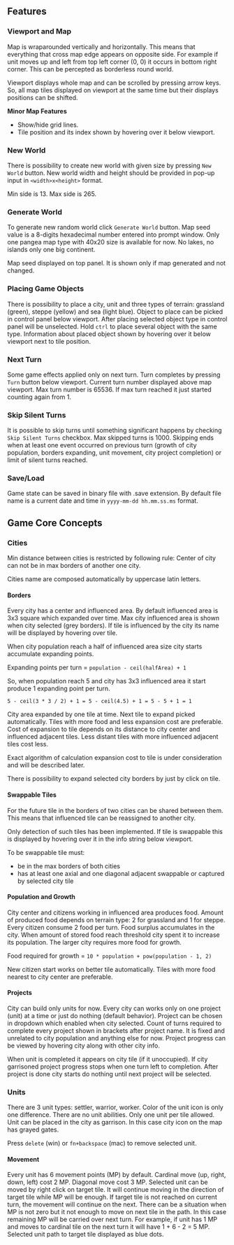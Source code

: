 ## Features

### Viewport and Map

Map is wraparounded vertically and horizontally. This means that everything that cross map edge appears on opposite side. For example if unit moves up and left from top left corner (0, 0) it occurs in bottom right corner. This can be percepted as borderless round world.

Viewport displays whole map and can be scrolled by pressing arrow keys. So, all map tiles displayed on viewport at the same time but their displays positions can be shifted.

**Minor Map Features**

* Show/hide grid lines.
* Tile position and its index shown by hovering over it below viewport.

### New World

There is possibility to create new world with given size by pressing `New World` button. New world width and height should be provided in pop-up input in `<width>x<height>` format.

Min side is 13. Max side is 265.

### Generate World

To generate new random world click `Generate World` button. Map seed value is a 8-digits hexadecimal number entered into prompt window. Only one pangea map type with 40x20 size is available for now. No lakes, no islands only one big continent.

Map seed displayed on top panel. It is shown only if map generated and not changed.

### Placing Game Objects

There is possibility to place a city, unit and three types of terrain: grassland (green), steppe (yellow) and sea (light blue). Object to place can be picked in control panel below viewport. After placing selected object type in control panel will be unselected. Hold `ctrl` to place several object with the same type. Information about placed object shown by hovering over it below viewport next to tile position.

### Next Turn

Some game effects applied only on next turn. Turn completes by pressing `Turn` button below viewport. Current turn number displayed above map viewport. Max turn number is 65536. If max turn reached it just started counting again from 1.

### Skip Silent Turns

It is possible to skip turns until something significant happens by checking `Skip Silent Turns` checkbox. Max skipped turns is 1000. Skipping ends when at least one event occurred on previous turn (growth of city population, borders expanding, unit movement, city project completion) or limit of silent turns reached.

### Save/Load

Game state can be saved in binary file with .save extension. By default file name is a current date and time in `yyyy-mm-dd hh.mm.ss.ms` format.

## Game Core Concepts

### Cities

Min distance between cities is restricted by following rule:
Center of city can not be in max borders of another one city.

Cities name are composed automatically by uppercase latin letters.

#### Borders

Every city has a center and influenced area. By default influenced area is 3x3 square which expanded over time. Max city influenced area is shown when city selected (grey borders). If tile is influenced by the city its name will be displayed by hovering over tile.

When city population reach a half of influenced area size city starts accumulate expanding points.

Expanding points per turn = `population - ceil(halfArea) + 1`

So, when population reach 5 and city has 3x3 influenced area it start produce 1 expanding point per turn.

`5 - ceil(3 * 3 / 2) + 1 = 5 - ceil(4.5) + 1 = 5 - 5 + 1 = 1`

City area expanded by one tile at time. Next tile to expand picked automatically. Tiles with more food and less expansion cost are preferable. Cost of expansion to tile depends on its distance to city center and influenced adjacent tiles. Less distant tiles with more influenced adjacent tiles cost less.

Exact algorithm of calculation expansion cost to tile is under consideration and will be described later.

There is possibility to expand selected city borders by just by click on tile.

#### Swappable Tiles

For the future tile in the borders of two cities can be shared between them. This means that influenced tile can be reassigned to another city.

Only detection of such tiles has been implemented. If tile is swappable this is displayed by hovering over it in the info string below viewport.

To be swappable tile must:
* be in the max borders of both cities
* has at least one axial and one diagonal adjacent swappable or captured by selected city tile

#### Population and Growth

City center and citizens working in influenced area produces food. Amount of produced food depends on terrain type: 2 for grassland and 1 for steppe. Every citizen consume 2 food per turn. Food surplus accumulates in the city. When amount of stored food reach threshold city spent it to increase its population. The larger city requires more food for growth.

Food required for growth = `10 * population + pow(population - 1, 2)`

New citizen start works on better tile automatically. Tiles with more food nearest to city center are preferable.

#### Projects

City can build only units for now. Every city can works only on one project (unit) at a time or just do nothing (default behavior). Project can be chosen in dropdown which enabled when city selected. Count of turns required to complete every project shown in brackets after project name. It is fixed and unrelated to city population and anything else for now. Project progress can be viewed by hovering city along with other city info.

When unit is completed it appears on city tile (if it unoccupied). If city garrisoned project progress stops when one turn left to completion. After project is done city starts do nothing until next project will be selected.

### Units

There are 3 unit types: settler, warrior, worker. Color of the unit icon is only one difference. There are no unit abilities. Only one unit per tile allowed. Unit can be placed in the city as garrison. In this case city icon on the map has grayed gates.

Press `delete` (win) or `fn+backspace` (mac) to remove selected unit.

#### Movement

Every unit has 6 movement points (MP) by default. Cardinal move (up, right, down, left) cost 2 MP. Diagonal move cost 3 MP. Selected unit can be moved by right click on target tile. It will continue moving in the direction of target tile while MP will be enough. If target tile is not reached on current turn, the movement will continue on the next. There can be a situation when MP is not zero but it not enough to move on next tile in the path. In this case remaining MP will be carried over next turn. For example, if unit has 1 MP and moves to cardinal tile on the next turn it will have 1 + 6 - 2 = 5 MP. Selected unit path to target tile displayed as blue dots.
